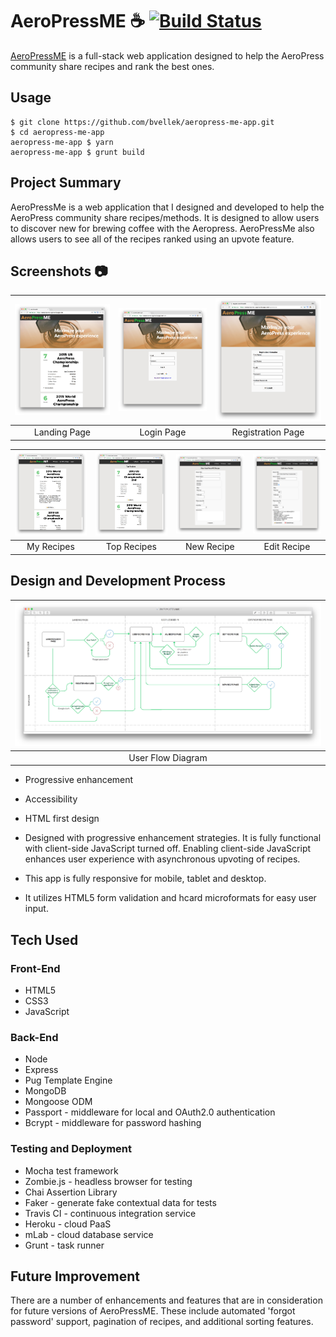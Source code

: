 # AeroPressME ☕️ [![Build Status](https://travis-ci.org/bvellek/aeropress-me-app.svg?branch=master)](https://travis-ci.org/bvellek/aeropress-me-app)
[AeroPressME](https://aeropress-me-app.herokuapp.com) is a full-stack web application designed to help the AeroPress community share recipes and rank the best ones.

## Usage
```
$ git clone https://github.com/bvellek/aeropress-me-app.git
$ cd aeropress-me-app
aeropress-me-app $ yarn
aeropress-me-app $ grunt build
```

## Project Summary
AeroPressMe is a web application that I designed and developed to help the AeroPress community share recipes/methods. It is designed to allow users to discover new for brewing  coffee with the Aeropress. AeroPressMe also allows users to see all of the recipes ranked using an upvote feature.

## Screenshots 📷
| <img alt="Landing Page" src="https://github.com/bvellek/aeropress-me-app/blob/master/public/img/design/screen-desk-landing.jpg?raw=true" width="350"> | <img alt="Login Page" src="https://github.com/bvellek/aeropress-me-app/blob/master/public/img/design/screen-desk-login.jpg?raw=true" width="350"> | <img alt="Registration Page" src="https://github.com/bvellek/aeropress-me-app/blob/master/public/img/design/screen-desk-registration.jpg?raw=true" width="350"> |
|:---:|:---:|:---:|
| Landing Page | Login Page | Registration Page |


| <img alt="My Recipes Page" src="https://github.com/bvellek/aeropress-me-app/blob/master/public/img/design/screen-desk-myrecipes.jpg?raw=true" width="350"> | <img alt="All Recipes Page" src="https://github.com/bvellek/aeropress-me-app/blob/master/public/img/design/screen-desk-allrecipes.jpg?raw=true" width="350"> | <img alt="New Recipe Page" src="https://github.com/bvellek/aeropress-me-app/blob/master/public/img/design/screen-desk-newrecipe.jpg?raw=true" width="350"> | <img alt="Edit Recipe Page" src="https://github.com/bvellek/aeropress-me-app/blob/master/public/img/design/screen-desk-edit.jpg?raw=true" width="350"> |
|:---:|:---:|:---:|:---:|
| My Recipes | Top Recipes | New Recipe | Edit Recipe |




## Design and Development Process

| ![User Flow Diagram](https://github.com/bvellek/aeropress-me-app/blob/master/public/img/design/UserFlow.jpg?raw=true) |
|:---:|
| User Flow Diagram |

- Progressive enhancement
- Accessibility
- HTML first design

- Designed with progressive enhancement strategies. It is fully functional with client-side JavaScript turned off. Enabling client-side JavaScript enhances user experience with asynchronous upvoting of recipes.
- This app is fully responsive for mobile, tablet and desktop.
- It utilizes HTML5 form validation and hcard microformats for easy user input.



## Tech Used
### Front-End
 - HTML5
 - CSS3
 - JavaScript

### Back-End
 - Node
 - Express
 - Pug Template Engine
 - MongoDB
 - Mongoose ODM
 - Passport - middleware for local and OAuth2.0 authentication
 - Bcrypt - middleware for password hashing

### Testing and Deployment
 - Mocha test framework
 - Zombie.js - headless browser for testing
 - Chai Assertion Library
 - Faker - generate fake contextual data for tests
 - Travis CI - continuous integration service
 - Heroku - cloud PaaS
 - mLab - cloud database service
 - Grunt - task runner


## Future Improvement
There are a number of enhancements and features that are in consideration for future versions of AeroPressME. These include automated 'forgot password' support, pagination of recipes, and additional sorting features.
